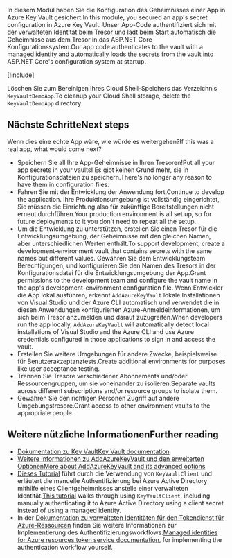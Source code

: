 <span data-ttu-id="30cb9-101">In diesem Modul haben Sie die Konfiguration des Geheimnisses einer App in Azure Key Vault gesichert.</span><span class="sxs-lookup"><span data-stu-id="30cb9-101">In this module, you secured an app's secret configuration in Azure Key Vault.</span></span> <span data-ttu-id="30cb9-102">Unser App-Code authentifiziert sich mit der verwalteten Identität beim Tresor und lädt beim Start automatisch die Geheimnisse aus dem Tresor in das ASP.NET Core-Konfigurationssystem.</span><span class="sxs-lookup"><span data-stu-id="30cb9-102">Our app code authenticates to the vault with a managed identity and automatically loads the secrets from the vault into ASP.NET Core's configuration system at startup.</span></span>

[!include[](../../../includes/azure-sandbox-cleanup.md)]

<span data-ttu-id="30cb9-103">Löschen Sie zum Bereinigen Ihres Cloud Shell-Speichers das Verzeichnis `KeyVaultDemoApp`.</span><span class="sxs-lookup"><span data-stu-id="30cb9-103">To cleanup your Cloud Shell storage, delete the `KeyVaultDemoApp` directory.</span></span>

## <a name="next-steps"></a><span data-ttu-id="30cb9-104">Nächste Schritte</span><span class="sxs-lookup"><span data-stu-id="30cb9-104">Next steps</span></span>

<span data-ttu-id="30cb9-105">Wenn dies eine echte App wäre, wie würde es weitergehen?</span><span class="sxs-lookup"><span data-stu-id="30cb9-105">If this was a real app, what would come next?</span></span>

- <span data-ttu-id="30cb9-106">Speichern Sie all Ihre App-Geheimnisse in Ihren Tresoren!</span><span class="sxs-lookup"><span data-stu-id="30cb9-106">Put all your app secrets in your vaults!</span></span> <span data-ttu-id="30cb9-107">Es gibt keinen Grund mehr, sie in Konfigurationsdateien zu speichern.</span><span class="sxs-lookup"><span data-stu-id="30cb9-107">There's no longer any reason to have them in configuration files.</span></span>
- <span data-ttu-id="30cb9-108">Fahren Sie mit der Entwicklung der Anwendung fort.</span><span class="sxs-lookup"><span data-stu-id="30cb9-108">Continue to develop the application.</span></span> <span data-ttu-id="30cb9-109">Ihre Produktionsumgebung ist vollständig eingerichtet, Sie müssen die Einrichtung also für zukünftige Bereitstellungen nicht erneut durchführen.</span><span class="sxs-lookup"><span data-stu-id="30cb9-109">Your production environment is all set up, so for future deployments to it you don't need to repeat all the setup.</span></span>
- <span data-ttu-id="30cb9-110">Um die Entwicklung zu unterstützen, erstellen Sie einen Tresor für die Entwicklungsumgebung, der Geheimnisse mit den gleichen Namen, aber unterschiedlichen Werten enthält.</span><span class="sxs-lookup"><span data-stu-id="30cb9-110">To support development, create a development-environment vault that contains secrets with the same names but different values.</span></span> <span data-ttu-id="30cb9-111">Gewähren Sie dem Entwicklungsteam Berechtigungen, und konfigurieren Sie den Namen des Tresors in der Konfigurationsdatei für die Entwicklungsumgebung der App.</span><span class="sxs-lookup"><span data-stu-id="30cb9-111">Grant permissions to the development team and configure the vault name in the app's development-environment configuration file.</span></span> <span data-ttu-id="30cb9-112">Wenn Entwickler die App lokal ausführen, erkennt `AddAzureKeyVault` lokale Installationen von Visual Studio und der Azure CLI automatisch und verwendet die in diesen Anwendungen konfigurierten Azure-Anmeldeinformationen, um sich beim Tresor anzumelden und darauf zuzugreifen.</span><span class="sxs-lookup"><span data-stu-id="30cb9-112">When developers run the app locally, `AddAzureKeyVault` will automatically detect local installations of Visual Studio and the Azure CLI and use Azure credentials configured in those applications to sign in and access the vault.</span></span>
- <span data-ttu-id="30cb9-113">Erstellen Sie weitere Umgebungen für andere Zwecke, beispielsweise für Benutzerakzeptanztests.</span><span class="sxs-lookup"><span data-stu-id="30cb9-113">Create additional environments for purposes like user acceptance testing.</span></span>
- <span data-ttu-id="30cb9-114">Trennen Sie Tresore verschiedener Abonnements und/oder Ressourcengruppen, um sie voneinander zu isolieren.</span><span class="sxs-lookup"><span data-stu-id="30cb9-114">Separate vaults across different subscriptions and/or resource groups to isolate them.</span></span>
- <span data-ttu-id="30cb9-115">Gewähren Sie den richtigen Personen Zugriff auf andere Umgebungstresore.</span><span class="sxs-lookup"><span data-stu-id="30cb9-115">Grant access to other environment vaults to the appropriate people.</span></span>

## <a name="further-reading"></a><span data-ttu-id="30cb9-116">Weitere nützliche Informationen</span><span class="sxs-lookup"><span data-stu-id="30cb9-116">Further reading</span></span>

- [<span data-ttu-id="30cb9-117">Dokumentation zu Key Vault</span><span class="sxs-lookup"><span data-stu-id="30cb9-117">Key Vault documentation</span></span>](https://docs.microsoft.com/azure/key-vault/)
- [<span data-ttu-id="30cb9-118">Weitere Informationen zu AddAzureKeyVault und den erweiterten Optionen</span><span class="sxs-lookup"><span data-stu-id="30cb9-118">More about AddAzureKeyVault and its advanced options</span></span>](https://docs.microsoft.com/aspnet/core/security/key-vault-configuration?view=aspnetcore-2.1&tabs=aspnetcore2x)
- <span data-ttu-id="30cb9-119">[Dieses Tutorial](https://docs.microsoft.com/azure/key-vault/key-vault-use-from-web-application) führt durch die Verwendung von `KeyVaultClient` und erläutert die manuelle Authentifizierung bei Azure Active Directory mithilfe eines Clientgeheimnisses anstelle einer verwalteten Identität.</span><span class="sxs-lookup"><span data-stu-id="30cb9-119">[This tutorial](https://docs.microsoft.com/azure/key-vault/key-vault-use-from-web-application) walks through using `KeyVaultClient`, including manually authenticating it to Azure Active Directory using a client secret instead of using a managed identity.</span></span>
- <span data-ttu-id="30cb9-120">In der [Dokumentation zu verwalteten Identitäten für den Tokendienst für Azure-Ressourcen](https://docs.microsoft.com/azure/app-service/app-service-managed-service-identity#using-the-rest-protocol) finden Sie weitere Informationen zur Implementierung des Authentifizierungsworkflows.</span><span class="sxs-lookup"><span data-stu-id="30cb9-120">[Managed identities for Azure resources token service documentation](https://docs.microsoft.com/azure/app-service/app-service-managed-service-identity#using-the-rest-protocol), for implementing the authentication workflow yourself.</span></span>